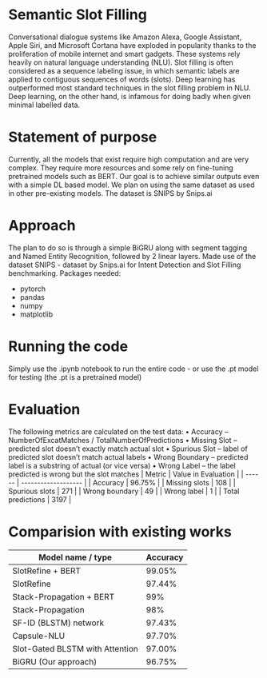 # Semantic Slot Filling
Conversational dialogue systems like Amazon Alexa, Google Assistant, Apple Siri, and Microsoft Cortana have exploded in popularity thanks to the proliferation of mobile internet and smart gadgets. These systems rely heavily on natural language understanding (NLU). Slot filling is often considered as a sequence labeling issue, in which semantic labels are applied to contiguous sequences of words (slots). Deep learning has outperformed most standard techniques in the slot filling problem in NLU. Deep learning, on the other hand, is infamous for doing badly when given minimal labelled data.

# Statement of purpose
Currently, all the models that exist require high computation and are very complex. They require more resources and some rely on fine-tuning pretrained models such as BERT. Our goal is to achieve similar outputs even with a simple DL based model. We plan on using the same dataset as used in other pre-existing models. The dataset is SNIPS by Snips.ai

# Approach
The plan to do so is through a simple BiGRU along with segment tagging and Named Entity Recognition, followed by 2 linear layers. Made use of the dataset SNIPS - dataset by Snips.ai for Intent Detection and Slot Filling benchmarking. 
Packages needed:
* pytorch
* pandas
* numpy
* matplotlib

# Running the code
Simply use the .ipynb notebook to run the entire code - or use the .pt model for testing (the .pt is a pretrained model)

# Evaluation 
The following metrics are calculated on the test data:
•	Accuracy – NumberOfExcatMatches / TotalNumberOfPredictions
•	Missing Slot – predicted slot doesn’t exactly match actual slot
•	Spurious Slot – label of predicted slot doesn’t match actual labels
•	Wrong Boundary – predicted label is a substring of actual (or vice versa)
•	Wrong Label – the label predicted is wrong but the slot matches
| Metric  | Value in Evaluation |
| ------  | ------------------- |
| Accuracy | 96.75% |
| Missing slots | 108 |
| Spurious slots | 271 | 
| Wrong boundary | 49 |
| Wrong label | 1 |
| Total predictions | 3197 |

# Comparision with existing works
| Model name / type |	Accuracy |
| ----------------  | -------  |
| SlotRefine + BERT	| 99.05% |
| SlotRefine	| 97.44% |
| Stack-Propagation + BERT | 99% |
| Stack-Propagation	| 98% |
| SF-ID (BLSTM) network	| 97.43% |
| Capsule-NLU	| 97.70% |
| Slot-Gated BLSTM with Attention	| 97.00% |
| BiGRU (Our approach)	| 96.75% |
